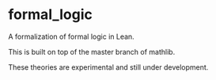 # formal_logic

A formalization of formal logic in Lean.

This is built on top of the master branch of mathlib. 

These theories are experimental and still under development.
